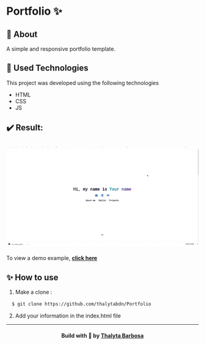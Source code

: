 # Portfolio :sparkles:

<a id="About"></a>

## 📝 About

A simple and responsive portfolio template.

<a id="used-technologies"></a>

## :rocket: Used Technologies

This project was developed using the following technologies

- HTML
- CSS
- JS

## :heavy_check_mark: Result:

<h2 align="center">
  <img src="assets/example.gif" alt="Resultado" width="800px" />
  <br>
</h2>

To view a demo example, **[click here](https://thalytabdn.github.io/Portfolio/)**


<a id="how-to-use"></a>

## ✨ How to use

1. Make a clone :

```sh
  $ git clone https://github.com/thalytabdn/Portfolio
```

2. Add your information in the index.html file
  ---
  
<h4 align="center">
    Build with 💓 by <a href="https://www.linkedin.com/in/thalytabdn/" target="_blank">Thalyta Barbosa</a>
</h4>

